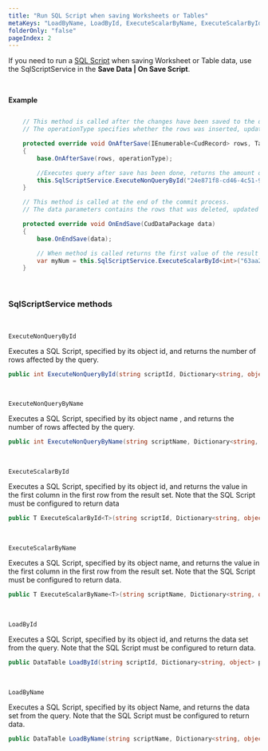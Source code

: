 ```yaml
---
title: "Run SQL Script when saving Worksheets or Tables"
metaKeys: "LoadByName, LoadById, ExecuteScalarByName, ExecuteScalarById, ExecuteNonQueryByName, ExecuteNonQueryById, calling a SqlScriptService method, Worksheet base class APIs "
folderOnly: "false"
pageIndex: 2
---
```



If you need to run a [SQL Script](../../sqlscripts.md) when saving Worksheet or Table data, use the SqlScriptService in the **Save Data | On Save Script**.

<br/>

**Example** 
```csharp

    // This method is called after the changes have been saved to the database.
    // The operationType specifies whether the rows was inserted, updated or deleted.

    protected override void OnAfterSave(IEnumerable<CudRecord> rows, TableOperationType operationType)
    {   
        base.OnAfterSave(rows, operationType);

        //Executes query after save has been done, returns the amount of rows affected
        this.SqlScriptService.ExecuteNonQueryById("24e871f8-cd46-4c51-9a46-cbf7eec66bff");
    }

    // This method is called at the end of the commit process.
    // The data parameters contains the rows that was deleted, updated or inserted.

    protected override void OnEndSave(CudDataPackage data)
    {
        base.OnEndSave(data);

        // When method is called returns the first value of the result set.
        var myNum = this.SqlScriptService.ExecuteScalarById<int>("63aa2021-4092-48d1-ba8f-975aeecb5202");
    }

```
<br/>

### SqlScriptService methods
<br/>

`ExecuteNonQueryById`

Executes a SQL Script, specified by its object id, and returns the number of rows affected by the query.
```csharp
public int ExecuteNonQueryById(string scriptId, Dictionary<string, object> paramValues = null)
```
<br/>

`ExecuteNonQueryByName`

Executes a SQL Script, specified by its object name , and returns the number of rows affected by the query.
```csharp
public int ExecuteNonQueryByName(string scriptName, Dictionary<string, object> paramValues = null)
```

<br/>

`ExecuteScalarById`

Executes a SQL Script, specified by its object id, and returns the value in the first column in the first row from the result set. Note that the SQL Script must be configured to return data
```csharp
public T ExecuteScalarById<T>(string scriptId, Dictionary<string, object> paramValues = null)
```
<br/>

`ExecuteScalarByName`

Executes a SQL Script, specified by its object name, and returns the value in the first column in the first row from the result set. Note that the SQL Script must be configured to return data.
```csharp
public T ExecuteScalarByName<T>(string scriptName, Dictionary<string, object> paramValues = null)
```
<br/>

`LoadById`

Executes a SQL Script, specified by its object id, and returns the data set from the query. Note that the SQL Script must be configured to return data.
```csharp
public DataTable LoadById(string scriptId, Dictionary<string, object> paramValues = null)
```
<br/>

`LoadByName`

Executes a SQL Script, specified by its object Name, and returns the data set from the query. Note that the SQL Script must be configured to return data.

```csharp
public DataTable LoadByName(string scriptName, Dictionary<string, object> paramValues = null)
```